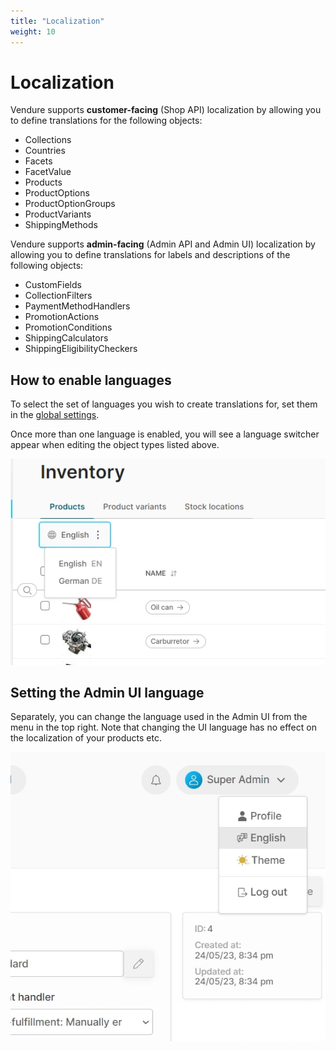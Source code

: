```yaml
---
title: "Localization"
weight: 10
---
```


# Localization

Vendure supports **customer-facing** (Shop API) localization by allowing you to define translations for the following objects:

* Collections
* Countries
* Facets
* FacetValue
* Products
* ProductOptions
* ProductOptionGroups
* ProductVariants
* ShippingMethods  

Vendure supports **admin-facing** (Admin API and Admin UI) localization by allowing you to define translations for labels and descriptions of the following objects:
  
* CustomFields
* CollectionFilters
* PaymentMethodHandlers
* PromotionActions
* PromotionConditions
* ShippingCalculators
* ShippingEligibilityCheckers

## How to enable languages

To select the set of languages you wish to create translations for, set them in the [global settings](/user-guide/settings/global-settings).

Once more than one language is enabled, you will see a language switcher appear when editing the object types listed above.

![../settings/screen-translations.webp](../settings/screen-translations.webp)

## Setting the Admin UI language

Separately, you can change the language used in the Admin UI from the menu in the top right. Note that changing the UI language has no effect on the localization of your products etc.

![./screen-ui-language.webp](./screen-ui-language.webp)
